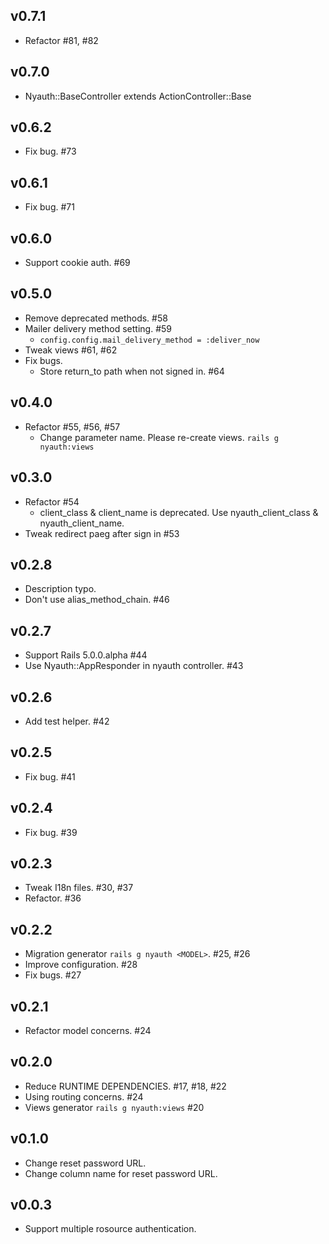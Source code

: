 ## v0.7.1

* Refactor #81, #82

## v0.7.0

* Nyauth::BaseController extends ActionController::Base

## v0.6.2

* Fix bug. #73

## v0.6.1

* Fix bug. #71

## v0.6.0

* Support cookie auth. #69

## v0.5.0

* Remove deprecated methods. #58
* Mailer delivery method setting. #59
  * `config.config.mail_delivery_method = :deliver_now`
* Tweak views #61, #62
* Fix bugs.
  * Store return_to path when not signed in. #64

## v0.4.0

* Refactor #55, #56, #57
  * Change parameter name. Please re-create views. `rails g nyauth:views`

## v0.3.0

* Refactor #54
  * client_class & client_name is deprecated. Use nyauth_client_class & nyauth_client_name.
* Tweak redirect paeg after sign in #53

## v0.2.8

* Description typo.
* Don't use alias_method_chain. #46

## v0.2.7

* Support Rails 5.0.0.alpha #44
* Use Nyauth::AppResponder in nyauth controller. #43

## v0.2.6

* Add test helper. #42

## v0.2.5

* Fix bug. #41

## v0.2.4

* Fix bug. #39

## v0.2.3

* Tweak I18n files. #30, #37
* Refactor. #36

## v0.2.2

* Migration generator `rails g nyauth <MODEL>`. #25, #26
* Improve configuration. #28
* Fix bugs. #27


## v0.2.1

* Refactor model concerns. #24

## v0.2.0

* Reduce RUNTIME DEPENDENCIES. #17, #18, #22
* Using routing concerns. #24
* Views generator `rails g nyauth:views` #20


## v0.1.0

* Change reset password URL.
* Change column name for reset password URL.

## v0.0.3

* Support multiple rosource authentication.
